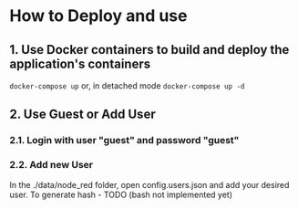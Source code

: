 # How to Deploy and use

## 1. Use Docker containers to build and deploy the application's containers

`docker-compose up` or, in detached mode `docker-compose up -d`

## 2. Use Guest or Add User

### 2.1. Login with user "guest" and password "guest"

### 2.2. Add new User
In the ./data/node_red folder, open config.users.json and add your desired user.
To generate hash - TODO (bash not implemented yet)
